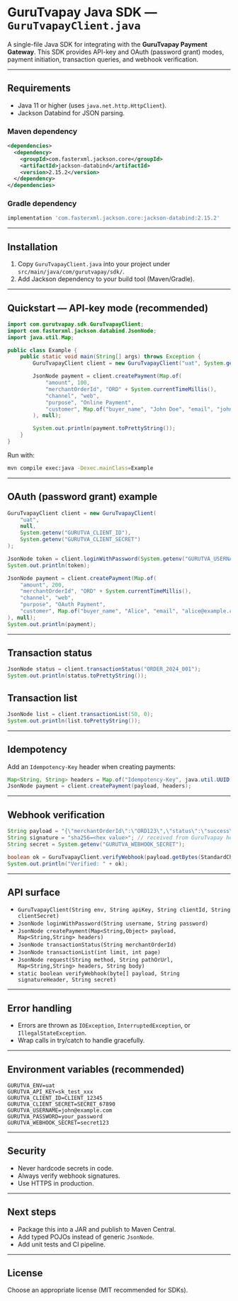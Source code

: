 # GuruTvapay Java SDK — `GuruTvapayClient.java`

A single-file Java SDK for integrating with the **GuruTvapay Payment Gateway**. This SDK provides API-key and OAuth (password grant) modes, payment initiation, transaction queries, and webhook verification.

---

## Requirements

* Java 11 or higher (uses `java.net.http.HttpClient`).
* Jackson Databind for JSON parsing.

### Maven dependency

```xml
<dependencies>
  <dependency>
    <groupId>com.fasterxml.jackson.core</groupId>
    <artifactId>jackson-databind</artifactId>
    <version>2.15.2</version>
  </dependency>
</dependencies>
```

### Gradle dependency

```gradle
implementation 'com.fasterxml.jackson.core:jackson-databind:2.15.2'
```

---

## Installation

1. Copy `GuruTvapayClient.java` into your project under `src/main/java/com/gurutvapay/sdk/`.
2. Add Jackson dependency to your build tool (Maven/Gradle).

---

## Quickstart — API-key mode (recommended)

```java
import com.gurutvapay.sdk.GuruTvapayClient;
import com.fasterxml.jackson.databind.JsonNode;
import java.util.Map;

public class Example {
    public static void main(String[] args) throws Exception {
        GuruTvapayClient client = new GuruTvapayClient("uat", System.getenv("GURUTVA_API_KEY"), null, null);

        JsonNode payment = client.createPayment(Map.of(
            "amount", 100,
            "merchantOrderId", "ORD" + System.currentTimeMillis(),
            "channel", "web",
            "purpose", "Online Payment",
            "customer", Map.of("buyer_name", "John Doe", "email", "john@example.com", "phone", "9876543210")
        ), null);

        System.out.println(payment.toPrettyString());
    }
}
```

Run with:

```bash
mvn compile exec:java -Dexec.mainClass=Example
```

---

## OAuth (password grant) example

```java
GuruTvapayClient client = new GuruTvapayClient(
    "uat",
    null,
    System.getenv("GURUTVA_CLIENT_ID"),
    System.getenv("GURUTVA_CLIENT_SECRET")
);

JsonNode token = client.loginWithPassword(System.getenv("GURUTVA_USERNAME"), System.getenv("GURUTVA_PASSWORD"));
System.out.println(token);

JsonNode payment = client.createPayment(Map.of(
    "amount", 200,
    "merchantOrderId", "ORD" + System.currentTimeMillis(),
    "channel", "web",
    "purpose", "OAuth Payment",
    "customer", Map.of("buyer_name", "Alice", "email", "alice@example.com", "phone", "9999999999")
), null);
System.out.println(payment);
```

---

## Transaction status

```java
JsonNode status = client.transactionStatus("ORDER_2024_001");
System.out.println(status.toPrettyString());
```

## Transaction list

```java
JsonNode list = client.transactionList(50, 0);
System.out.println(list.toPrettyString());
```

---

## Idempotency

Add an `Idempotency-Key` header when creating payments:

```java
Map<String, String> headers = Map.of("Idempotency-Key", java.util.UUID.randomUUID().toString());
JsonNode payment = client.createPayment(payload, headers);
```

---

## Webhook verification

```java
String payload = "{\"merchantOrderId\":\"ORD123\",\"status\":\"success\"}";
String signature = "sha256=<hex value>"; // received from GuruTvapay header
String secret = System.getenv("GURUTVA_WEBHOOK_SECRET");

boolean ok = GuruTvapayClient.verifyWebhook(payload.getBytes(StandardCharsets.UTF_8), signature, secret);
System.out.println("Verified: " + ok);
```

---

## API surface

* `GuruTvapayClient(String env, String apiKey, String clientId, String clientSecret)`
* `JsonNode loginWithPassword(String username, String password)`
* `JsonNode createPayment(Map<String,Object> payload, Map<String,String> headers)`
* `JsonNode transactionStatus(String merchantOrderId)`
* `JsonNode transactionList(int limit, int page)`
* `JsonNode request(String method, String pathOrUrl, Map<String,String> headers, String body)`
* `static boolean verifyWebhook(byte[] payload, String signatureHeader, String secret)`

---

## Error handling

* Errors are thrown as `IOException`, `InterruptedException`, or `IllegalStateException`.
* Wrap calls in try/catch to handle gracefully.

---

## Environment variables (recommended)

```
GURUTVA_ENV=uat
GURUTVA_API_KEY=sk_test_xxx
GURUTVA_CLIENT_ID=CLIENT_12345
GURUTVA_CLIENT_SECRET=SECRET_67890
GURUTVA_USERNAME=john@example.com
GURUTVA_PASSWORD=your_password
GURUTVA_WEBHOOK_SECRET=secret123
```

---

## Security

* Never hardcode secrets in code.
* Always verify webhook signatures.
* Use HTTPS in production.

---

## Next steps

* Package this into a JAR and publish to Maven Central.
* Add typed POJOs instead of generic `JsonNode`.
* Add unit tests and CI pipeline.

---

## License

Choose an appropriate license (MIT recommended for SDKs).
